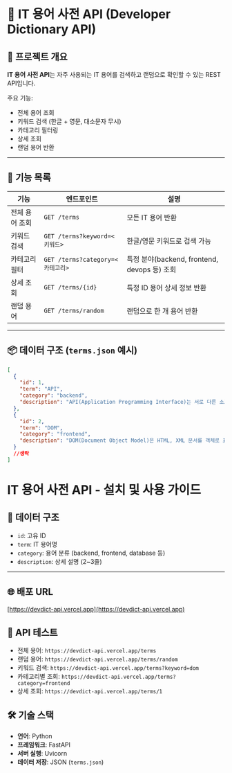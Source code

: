 # 📖 IT 용어 사전 API (Developer Dictionary API)

## 🔹 프로젝트 개요

**IT 용어 사전 API**는 자주 사용되는 IT 용어를 검색하고 랜덤으로 확인할 수 있는 REST API입니다.

주요 기능:

- 전체 용어 조회
- 키워드 검색 (한글 + 영문, 대소문자 무시)
- 카테고리 필터링
- 상세 조회
- 랜덤 용어 반환

---

## 📂 기능 목록

| 기능           | 엔드포인트                       | 설명                                         |
| -------------- | -------------------------------- | -------------------------------------------- |
| 전체 용어 조회 | `GET /terms`                     | 모든 IT 용어 반환                            |
| 키워드 검색    | `GET /terms?keyword=<키워드>`    | 한글/영문 키워드로 검색 가능                 |
| 카테고리 필터  | `GET /terms?category=<카테고리>` | 특정 분야(backend, frontend, devops 등) 조회 |
| 상세 조회      | `GET /terms/{id}`                | 특정 ID 용어 상세 정보 반환                  |
| 랜덤 용어      | `GET /terms/random`              | 랜덤으로 한 개 용어 반환                     |

---

## 📦 데이터 구조 (`terms.json` 예시)

```json
[
  {
    "id": 1,
    "term": "API",
    "category": "backend",
    "description": "API(Application Programming Interface)는 서로 다른 소프트웨어나 시스템이 상호작용할 수 있도록 도와주는 인터페이스다. 이를 통해 외부 프로그램이 기능을 호출하거나 데이터를 주고받을 수 있다."
  },
  {
    "id": 2,
    "term": "DOM",
    "category": "frontend",
    "description": "DOM(Document Object Model)은 HTML, XML 문서를 객체로 표현한 계층 구조를 말한다. JavaScript를 통해 문서 구조, 스타일, 내용 등을 동적으로 제어할 수 있다."
  }
  //생락
]
```

# IT 용어 사전 API - 설치 및 사용 가이드

## 📌 데이터 구조

- `id`: 고유 ID
- `term`: IT 용어명
- `category`: 용어 분류 (backend, frontend, database 등)
- `description`: 상세 설명 (2~3줄)

---

## 🌐 배포 URL

[https://devdict-api.vercel.app](https://devdict-api.vercel.app)

## 🧪 API 테스트

- 전체 용어: `https://devdict-api.vercel.app/terms`
- 랜덤 용어: `https://devdict-api.vercel.app/terms/random`
- 키워드 검색: `https://devdict-api.vercel.app/terms?keyword=dom`
- 카테고리별 조회: `https://devdict-api.vercel.app/terms?category=frontend`
- 상세 조회: `https://devdict-api.vercel.app/terms/1`

## 🛠 기술 스택

- **언어**: Python
- **프레임워크**: FastAPI
- **서버 실행**: Uvicorn
- **데이터 저장**: JSON (`terms.json`)
